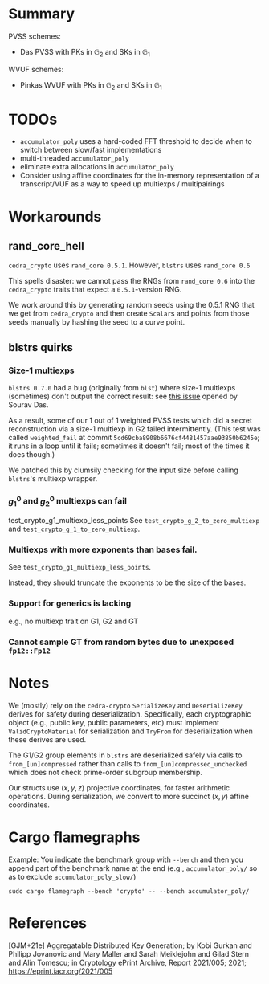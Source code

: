 # Summary

PVSS schemes:

 - Das PVSS with PKs in $\mathbb{G}_2$ and SKs in $\mathbb{G}_1$

WVUF schemes:
 - Pinkas WVUF with PKs in $\mathbb{G}_2$ and SKs in $\mathbb{G}_1$

# TODOs

 - `accumulator_poly` uses a hard-coded FFT threshold to decide when to switch between slow/fast implementations
 - multi-threaded `accumulator_poly`
 - eliminate extra allocations in `accumulator_poly`
 - Consider using affine coordinates for the in-memory representation of a transcript/VUF as a way to speed up multiexps / multipairings

# Workarounds

## rand_core_hell

`cedra_crypto` uses `rand_core 0.5.1`. However, `blstrs` uses `rand_core 0.6`

This spells disaster: we cannot pass the RNGs from `rand_core 0.6` into the `cedra_crypto` traits that expect a `0.5.1`-version RNG.

We work around this by generating random seeds using the 0.5.1 RNG that we get from `cedra_crypto` and then create `Scalar`s and points from those seeds manually by hashing the seed to a curve point.

## blstrs quirks

### Size-1 multiexps

`blstrs 0.7.0` had a bug (originally from `blst`) where size-1 multiexps (sometimes) don't output the correct result: see [this issue](https://github.com/filecoin-project/blstrs/issues/57) opened by Sourav Das.

As a result, some of our 1 out of 1 weighted PVSS tests which did a secret reconstruction via a size-1 multiexp in G2 failed intermittently. (This test was called `weighted_fail` at commit `5cd69cba8908b6676cf4481457aae93850b6245e`; it runs in a loop until it fails; sometimes it doesn't fail; most of the times it does though.)

We patched this by clumsily checking for the input size before calling `blstrs`'s multiexp wrapper.

### $g_1^0$ and $g_2^0$ multiexps can fail
test_crypto_g1_multiexp_less_points
See `test_crypto_g_2_to_zero_multiexp` and `test_crypto_g_1_to_zero_multiexp`.

### Multiexps with more exponents than bases fail. 

See `test_crypto_g1_multiexp_less_points`.

Instead, they should truncate the exponents to be the size of the bases.

### Support for generics is lacking

e.g., no multiexp trait on G1, G2 and GT

### Cannot sample GT from random bytes due to unexposed `fp12::Fp12`

# Notes

We (mostly) rely on the `cedra-crypto` `SerializeKey` and `DeserializeKey` derives for safety during deserialization.
Specifically, each cryptographic object (e.g., public key, public parameters, etc) must implement `ValidCryptoMaterial` for serialization and `TryFrom` for deserialization when these derives are used.

The G1/G2 group elements in `blstrs` are deserialized safely via calls to `from_[un]compressed` rather than calls to `from_[un]compressed_unchecked` which does not check prime-order subgroup membership.

Our structs use $(x, y, z)$ projective coordinates, for faster arithmetic operations.
During serialization, we convert to more succinct $(x, y)$ affine coordinates.

# Cargo flamegraphs

Example: You indicate the benchmark group with `--bench` and then you append part of the benchmark name at the end (e.g., `accumulator_poly/` so as to exclude `accumulator_poly_slow/`)
```
sudo cargo flamegraph --bench 'crypto' -- --bench accumulator_poly/
```
# References

[GJM+21e] Aggregatable Distributed Key Generation; by Kobi Gurkan and Philipp Jovanovic and Mary Maller and Sarah Meiklejohn and Gilad Stern and Alin Tomescu; in Cryptology ePrint Archive, Report 2021/005; 2021; https://eprint.iacr.org/2021/005
